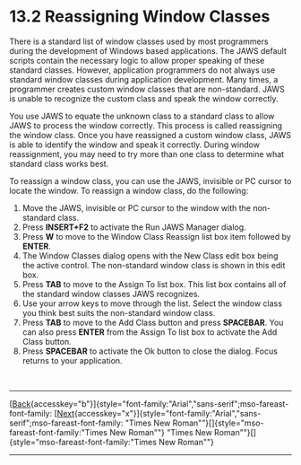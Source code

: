 # 13.2 Reassigning Window Classes

There is a standard list of window classes used by most programmers
during the development of Windows based applications. The JAWS default
scripts contain the necessary logic to allow proper speaking of these
standard classes. However, application programmers do not always use
standard window classes during application development. Many times, a
programmer creates custom window classes that are non-standard. JAWS is
unable to recognize the custom class and speak the window correctly.

You use JAWS to equate the unknown class to a standard class to allow
JAWS to process the window correctly. This process is called reassigning
the window class. Once you have reassigned a custom window class, JAWS
is able to identify the window and speak it correctly. During window
reassignment, you may need to try more than one class to determine what
standard class works best.

To reassign a window class, you can use the JAWS, invisible or PC cursor
to locate the window. To reassign a window class, do the following:

1.  Move the JAWS, invisible or PC cursor to the window with the
    non-standard class.
2.  Press **INSERT+F2** to activate the Run JAWS Manager dialog.
3.  Press **W** to move to the Window Class Reassign list box item
    followed by **ENTER**.
4.  The Window Classes dialog opens with the New Class edit box being
    the active control. The non-standard window class is shown in this
    edit box.
5.  Press **TAB** to move to the Assign To list box. This list box
    contains all of the standard window classes JAWS recognizes.
6.  Use your arrow keys to move through the list. Select the window
    class you think best suits the non-standard window class.
7.  Press **TAB** to move to the Add Class button and press
    **SPACEBAR**. You can also press **ENTER** from the Assign To list
    box to activate the Add Class button.
8.  Press **SPACEBAR** to activate the Ok button to close the dialog.
    Focus returns to your application.

 

  --------------------------------------------------------------------------------------------------------------------------------- -- --------------------------------------------------------------------------------------------------------------------------
  [[Back](javascript:window.history.go(-1);){accesskey="b"}]{style="font-family:\"Arial\",\"sans-serif\";mso-fareast-font-family:      [[Next](13-3_ScriptUtilityMode.htm){accesskey="x"}]{style="font-family:\"Arial\",\"sans-serif\";mso-fareast-font-family:
    \"Times New Roman\""}[]{style="mso-fareast-font-family:\"Times New Roman\""}                                                         \"Times New Roman\""}[]{style="mso-fareast-font-family:\"Times New Roman\""}
  --------------------------------------------------------------------------------------------------------------------------------- -- --------------------------------------------------------------------------------------------------------------------------
